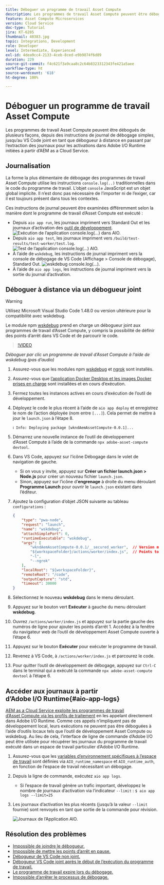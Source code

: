 ```yaml
---
title: Déboguer un programme de travail Asset Compute
description: Les programmes de travail Asset Compute peuvent être débogués de plusieurs façons, depuis des instructions de journal de débogage simples, jusqu’au VS Code joint en tant que débogueur à distance en passant par l’extraction des journaux pour les activations dans Adobe I/O Runtime initiées à partir d’AEM as a Cloud Service.
feature: Asset Compute Microservices
version: Cloud Service
doc-type: Tutorial
jira: KT-6285
thumbnail: 40383.jpg
topic: Integrations, Development
role: Developer
level: Intermediate, Experienced
exl-id: 4dea9cc4-2133-4ceb-8ced-e9b9874f6d89
duration: 229
source-git-commit: f4c621f3a9caa8c2c64b8323312343fe421a5aee
workflow-type: ht
source-wordcount: '618'
ht-degree: 100%

---
```


# Déboguer un programme de travail Asset Compute

Les programmes de travail Asset Compute peuvent être débogués de plusieurs façons, depuis des instructions de journal de débogage simples, jusqu’au VS Code joint en tant que débogueur à distance en passant par l’extraction des journaux pour les activations dans Adobe I/O Runtime initiées à partir d’AEM as a Cloud Service.

## Journalisation

La forme la plus élémentaire de débogage des programmes de travail Asset Compute utilise les instructions `console.log(..)` traditionnelles dans le code du programme de travail. L’objet `console` JavaScript est un objet global implicite. Il n’est donc pas nécessaire de l’importer ni de l’exiger, car il est toujours présent dans tous les contextes.

Ces instructions de journal peuvent être examinées différemment selon la manière dont le programme de travail d’Asset Compute est exécuté :

+ Depuis `aio app run`, les journaux impriment vers Standard Out et les journaux d’activation des [outil de développement](../develop/development-tool.md).
  ![Exécution de l’application console.log(...) dans AIO.](./assets/debug/console-log__aio-app-run.png)
+ Depuis `aio app test`, les journaux impriment vers `/build/test-results/test-worker/test.log`.
  ![Test de l’application console.log(...) AIO.](./assets/debug/console-log__aio-app-test.png)
+ À l’aide de `wskdebug`, les instructions de journal impriment vers la console de débogage de VS Code (Affichage > Console de débogage), Standard Out.
  ![wskdebug console.log(...).](./assets/debug/console-log__wskdebug.png)
+ À l’aide de `aio app logs`, les instructions de journal impriment vers la sortie du journal d’activation.

## Déboguer à distance via un débogueur joint

>[!WARNING]
>
>Utilisez Microsoft Visual Studio Code 1.48.0 ou version ultérieure pour la compatibilité avec wskdebug.

Le module npm [wskdebug](https://www.npmjs.com/package/@openwhisk/wskdebug) prend en charge un débogueur joint aux programmes de travail d’Asset Compute, y compris la possibilité de définir des points d’arrêt dans VS Code et de parcourir le code.

>[!VIDEO](https://video.tv.adobe.com/v/40383?quality=12&learn=on)

_Déboguer par clic un programme de travail d’Asset Compute à l’aide de wskdebug (pas d’audio)_

1. Assurez-vous que les modules npm [wskdebug](../set-up/development-environment.md#wskdebug) et [ngrok](../set-up/development-environment.md#ngork) sont installés.
1. Assurez-vous que [l’application Docker Desktop et les images Docker prises en charge](../set-up/development-environment.md#docker) sont installées et en cours d’exécution.
1. Fermez toutes les instances actives en cours d’exécution de l’outil de développement.
1. Déployez le code le plus récent à l’aide de `aio app deploy` et enregistrez le nom de l’action déployée (nom entre `[...]`). Cela permet de mettre à jour le `launch.json` à l’étape 8.

   ```
   ℹ Info: Deploying package [wkndAemAssetCompute-0.0.1]...
   ```


1. Démarrez une nouvelle instance de l’outil de développement d’Asset Compute à l’aide de la commande `npx adobe-asset-compute devtool`.
1. Dans VS Code, appuyez sur l’icône Débogage dans le volet de navigation de gauche.
   + Si on vous y invite, appuyez sur __Créer un fichier launch.json > Node.js__ pour créer un nouveau fichier `launch.json`.
   + Sinon, appuyez sur l’icône d’__engrenage__ à droite du menu déroulant __Programme Launch__ pour ouvrir le `launch.json` existant dans l’éditeur.
1. Ajoutez la configuration d’objet JSON suivante au tableau `configurations` :

   ```json
   {
       "type": "pwa-node",
       "request": "launch",
       "name": "wskdebug",
       "attachSimplePort": 0,
       "runtimeExecutable": "wskdebug",
       "args": [
           "wkndAemAssetCompute-0.0.1/__secured_worker",  // Version must match your Asset Compute worker's version
           "${workspaceFolder}/actions/worker/index.js",  // Points to your worker
           "-l",
           "--ngrok"
       ],
       "localRoot": "${workspaceFolder}",
       "remoteRoot": "/code",
       "outputCapture": "std",
       "timeout": 30000
   }
   ```

1. Sélectionnez le nouveau __wskdebug__ dans le menu déroulant.
1. Appuyez sur le bouton vert __Exécuter__ à gauche du menu déroulant __wskdebug__.
1. Ouvrez `/actions/worker/index.js` et appuyez sur la partie gauche des numéros de ligne pour ajouter les points d’arrêt 1. Accédez à la fenêtre du navigateur web de l’outil de développement Asset Compute ouverte à l’étape 6.
1. Appuyez sur le bouton __Exécuter__ pour exécuter le programme de travail.
1. Revenez à VS Code, à `/actions/worker/index.js` et parcourez le code.
1. Pour quitter l’outil de développement de débogage, appuyez sur `Ctrl-C` dans le terminal qui a exécuté la commande `npx adobe-asset-compute devtool` à l’étape 6.

## Accéder aux journaux à partir d’Adobe I/O Runtime{#aio-app-logs}

[AEM as a Cloud Service exploite les programmes de travail d’Asset Compute via les profils de traitement](../deploy/processing-profiles.md) en les appelant directement dans Adobe I/O Runtime. Comme ces appels n’impliquent pas de développement local, leurs exécutions ne peuvent pas être déboguées à l’aide d’outils locaux tels que l’outil de développement Asset Compute ou wskdebug. Au lieu de cela, l’interface de ligne de commande d’Adobe I/O peut être utilisée pour récupérer les journaux du programme de travail exécuté dans un espace de travail particulier d’Adobe I/O Runtime.

1. Assurez-vous que les [variables d’environnement spécifiques à l’espace de travail](../deploy/runtime.md) sont définies via `AIO_runtime_namespace` et `AIO_runtime_auth`, en fonction de l’espace de travail nécessitant un débogage.
1. Depuis la ligne de commande, exécutez `aio app logs`.
   + Si l’espace de travail génère un trafic important, développez le nombre de journaux d’activation via l’indicateur `--limit` :
     `$ aio app logs --limit=25`
1. Les journaux d’activation les plus récents (jusqu’à la valeur `--limit` fournie) sont renvoyés en tant que sortie de la commande pour révision.

   ![Journaux de l’Application AIO.](./assets/debug/aio-app-logs.png)

## Résolution des problèmes

+ [Impossible de joindre le débogueur.](../troubleshooting.md#debugger-does-not-attach)
+ [Impossible de mettre les points d’arrêt en pause.](../troubleshooting.md#breakpoints-no-pausing)
+ [Débogueur de VS Code non joint.](../troubleshooting.md#vs-code-debugger-not-attached)
+ [Débogueur VS Code joint après le début de l’exécution du programme de travail.](../troubleshooting.md#vs-code-debugger-attached-after-worker-execution-began)
+ [Le programme de travail expire lors du débogage.](../troubleshooting.md#worker-times-out-while-debugging)
+ [Impossible d’arrêter le processus de débogage.](../troubleshooting.md#cannot-terminate-debugger-process)
